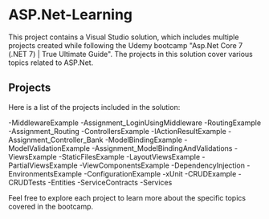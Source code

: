 # ASP.Net-Learning

This project contains a Visual Studio solution, which includes multiple projects created while following the Udemy bootcamp "Asp.Net Core 7 (.NET 7) | True Ultimate Guide". The projects in this solution cover various topics related to ASP.Net.

## Projects

Here is a list of the projects included in the solution:

-MiddlewareExample
-Assignment_LoginUsingMiddleware
-RoutingExample
-Assignment_Routing
-ControllersExample
-IActionResultExample
-Assignment_Controller_Bank
-ModelBindingExample
-ModelValidationExample
-Assignment_ModelBindingAndValidations
-ViewsExample
-StaticFilesExample
-LayoutViewsExample
-PartialViewsExample
-ViewComponentsExample
-DependencyInjection
-EnvironmentsExample
-ConfigurationExample
-xUnit
  -CRUDExample
  -CRUDTests
  -Entities
  -ServiceContracts
  -Services

Feel free to explore each project to learn more about the specific topics covered in the bootcamp.
